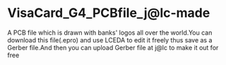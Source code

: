 # VisaCard_G4_PCBfile_j@lc-made
A PCB file which is drawn with banks' logos all over the world.You can download this file(.epro) and use LCEDA to edit it freely thus save as a Gerber file.And then you can upload Gerber file at j@lc to make it out for free
